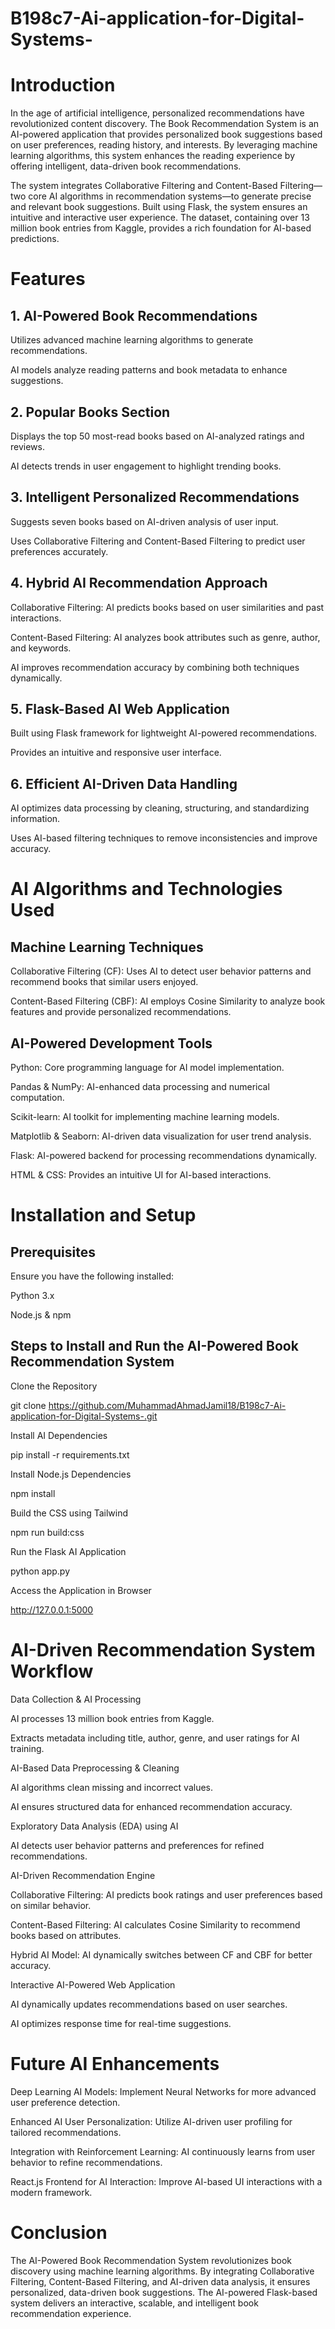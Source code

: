 # B198c7-Ai-application-for-Digital-Systems-
# Introduction

In the age of artificial intelligence, personalized recommendations have revolutionized content discovery. The Book Recommendation System is an AI-powered application that provides personalized book suggestions based on user preferences, reading history, and interests. By leveraging machine learning algorithms, this system enhances the reading experience by offering intelligent, data-driven book recommendations.

The system integrates Collaborative Filtering and Content-Based Filtering—two core AI algorithms in recommendation systems—to generate precise and relevant book suggestions. Built using Flask, the system ensures an intuitive and interactive user experience. The dataset, containing over 13 million book entries from Kaggle, provides a rich foundation for AI-based predictions.

# Features

## 1. AI-Powered Book Recommendations

Utilizes advanced machine learning algorithms to generate recommendations.

AI models analyze reading patterns and book metadata to enhance suggestions.

## 2. Popular Books Section

Displays the top 50 most-read books based on AI-analyzed ratings and reviews.

AI detects trends in user engagement to highlight trending books.

## 3. Intelligent Personalized Recommendations

Suggests seven books based on AI-driven analysis of user input.

Uses Collaborative Filtering and Content-Based Filtering to predict user preferences accurately.

## 4. Hybrid AI Recommendation Approach

Collaborative Filtering: AI predicts books based on user similarities and past interactions.

Content-Based Filtering: AI analyzes book attributes such as genre, author, and keywords.

AI improves recommendation accuracy by combining both techniques dynamically.

## 5. Flask-Based AI Web Application

Built using Flask framework for lightweight AI-powered recommendations.

Provides an intuitive and responsive user interface.

## 6. Efficient AI-Driven Data Handling

AI optimizes data processing by cleaning, structuring, and standardizing information.

Uses AI-based filtering techniques to remove inconsistencies and improve accuracy.

# AI Algorithms and Technologies Used

## Machine Learning Techniques

Collaborative Filtering (CF): Uses AI to detect user behavior patterns and recommend books that similar users enjoyed.

Content-Based Filtering (CBF): AI employs Cosine Similarity to analyze book features and provide personalized recommendations.

## AI-Powered Development Tools

Python: Core programming language for AI model implementation.

Pandas & NumPy: AI-enhanced data processing and numerical computation.

Scikit-learn: AI toolkit for implementing machine learning models.

Matplotlib & Seaborn: AI-driven data visualization for user trend analysis.

Flask: AI-powered backend for processing recommendations dynamically.

HTML & CSS: Provides an intuitive UI for AI-based interactions.

# Installation and Setup

## Prerequisites

Ensure you have the following installed:

Python 3.x

Node.js & npm

## Steps to Install and Run the AI-Powered Book Recommendation System

Clone the Repository

  git clone https://github.com/MuhammadAhmadJamil18/B198c7-Ai-application-for-Digital-Systems-.git

Install AI Dependencies

  pip install -r requirements.txt

Install Node.js Dependencies

  npm install

Build the CSS using Tailwind

  npm run build:css

Run the Flask AI Application

  python app.py

Access the Application in Browser

  http://127.0.0.1:5000

# AI-Driven Recommendation System Workflow

Data Collection & AI Processing

AI processes 13 million book entries from Kaggle.

Extracts metadata including title, author, genre, and user ratings for AI training.

AI-Based Data Preprocessing & Cleaning

AI algorithms clean missing and incorrect values.

AI ensures structured data for enhanced recommendation accuracy.

Exploratory Data Analysis (EDA) using AI

AI detects user behavior patterns and preferences for refined recommendations.

AI-Driven Recommendation Engine

Collaborative Filtering: AI predicts book ratings and user preferences based on similar behavior.

Content-Based Filtering: AI calculates Cosine Similarity to recommend books based on attributes.

Hybrid AI Model: AI dynamically switches between CF and CBF for better accuracy.

Interactive AI-Powered Web Application

AI dynamically updates recommendations based on user searches.

AI optimizes response time for real-time suggestions.

# Future AI Enhancements

Deep Learning AI Models: Implement Neural Networks for more advanced user preference detection.

Enhanced AI User Personalization: Utilize AI-driven user profiling for tailored recommendations.

Integration with Reinforcement Learning: AI continuously learns from user behavior to refine recommendations.

React.js Frontend for AI Interaction: Improve AI-based UI interactions with a modern framework.

# Conclusion

The AI-Powered Book Recommendation System revolutionizes book discovery using machine learning algorithms. By integrating Collaborative Filtering, Content-Based Filtering, and AI-driven data analysis, it ensures personalized, data-driven book suggestions. The AI-powered Flask-based system delivers an interactive, scalable, and intelligent book recommendation experience.
